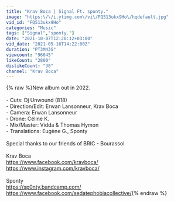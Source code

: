 ```yaml
---
title: "Krav Boca | Signal Ft. sponty."
image: "https:\/\/i.ytimg.com\/vi\/FQ513ukx9Ho\/hqdefault.jpg"
vid_id: "FQ513ukx9Ho"
categories: "Music"
tags: ["Signal","sponty."]
date: "2021-10-07T12:20:12+03:00"
vid_date: "2021-05-16T14:22:00Z"
duration: "PT3M43S"
viewcount: "96045"
likeCount: "2800"
dislikeCount: "38"
channel: "Krav Boca"
---
```

{% raw %}New album out in 2022.<br /><br />- Cuts: Dj Unwound (818)<br />- Direction/Edit: Erwan Lansonneur, Krav Boca<br />- Camera: Erwan Lansonneur<br />- Drone: Céline K.<br />- Mix/Master: Vidda &amp; Thomas Hymon<br />- Translations: Eugène G., Sponty<br /><br />Special thanks to our friends of BRIC - Bourassol<br /><br />Krav Boca<br /><a rel="nofollow" target="blank" href="https://www.facebook.com/kravboca/">https://www.facebook.com/kravboca/</a><br /><a rel="nofollow" target="blank" href="https://www.instagram.com/kravboca/">https://www.instagram.com/kravboca/</a><br /><br />Sponty<br /><a rel="nofollow" target="blank" href="https://sp0nty.bandcamp.com/">https://sp0nty.bandcamp.com/</a><br /><a rel="nofollow" target="blank" href="https://www.facebook.com/sedatephobiacollective/">https://www.facebook.com/sedatephobiacollective/</a>{% endraw %}
